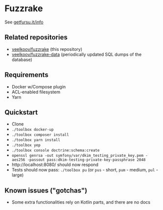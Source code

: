 # Fuzzrake

See [getfursu.it/info](https://getfursu.it/info)


## Related repositories

* [veelkoov/fuzzrake](https://github.com/veelkoov/fuzzrake) (this repository)
* [veelkoov/fuzzrake-data](https://github.com/veelkoov/fuzzrake-data) (periodically updated SQL dumps of the database)


## Requirements

* Docker w/Compose plugin
* ACL-enabled filesystem
* Yarn


## Quickstart


* Clone
* `./toolbox docker-up`
* `./toolbox composer install`
* `./toolbox yarn install`
* `./toolbox yep`
* `./toolbox console doctrine:schema:create`
* `openssl genrsa -out symfony/var/dkim_testing_private_key.pem -aes256 -passout pass:dkim-testing-private-key-passphrase 2048`
* http://localhost:8080/ should now respond
* Tests should now pass: `./toolbox pu` (or `pus` - short, `pum` - medium, `pul` - large)


## Known issues ("gotchas")

* Some extra functionalities rely on Kotlin parts, and there are no docs
